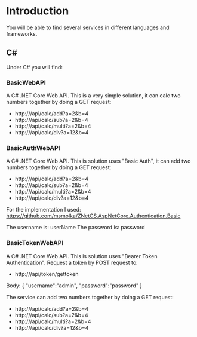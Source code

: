 # Introduction
You will be able to find several services in different languages and frameworks.

## C#
Under C# you will find:

### BasicWebAPI
A C# .NET Core Web API. This is a very simple solution, it can calc two numbers together by doing a GET request: 
* http://<path>/api/calc/add?a=2&b=4
* http://<path>/api/calc/sub?a=2&b=4
* http://<path>/api/calc/multi?a=2&b=4
* http://<path>/api/calc/div?a=12&b=4



### BasicAuthWebAPI
A C# .NET Core Web API. This is solution uses "Basic Auth", it can add two numbers together by doing a GET request: 
* http://<path>/api/calc/add?a=2&b=4
* http://<path>/api/calc/sub?a=2&b=4
* http://<path>/api/calc/multi?a=2&b=4
* http://<path>/api/calc/div?a=12&b=4

For the implementation I used: https://github.com/msmolka/ZNetCS.AspNetCore.Authentication.Basic

The username is: userName
The password is: password


### BasicTokenWebAPI
A C# .NET Core Web API. This is solution uses "Bearer Token Authentication". Request a token by POST request to:
* http://<path>/api/token/gettoken

Body:
{
	"username":"admin",
	"password":"password"
}

The service can add two numbers together by doing a GET request: 
* http://<path>/api/calc/add?a=2&b=4
* http://<path>/api/calc/sub?a=2&b=4
* http://<path>/api/calc/multi?a=2&b=4
* http://<path>/api/calc/div?a=12&b=4

